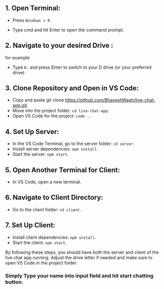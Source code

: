 ## 1. Open Terminal:

- Press `Windows + R`.

- Type cmd and hit Enter to open the command prompt.

## 2. Navigate to your desired Drive :

for example

- Type `D:` and press Enter to switch to your D drive (or your preferred drive)

## 3. Clone Repository and Open in VS Code:

- Copy and paste git clone https://github.com/BhaveshWagh/live-chat-app.git.
- Move into the project folder: `cd live-chat-app`.
- Open VS Code for the project: `code .`.

## 4. Set Up Server:

- In the VS Code Terminal, go to the server folder: `cd server`.
- Install server dependencies: `npm install`.
- Start the server: `npm start`.

## 5. Open Another Terminal for Client:

- In VS Code, open a new terminal.

## 6. Navigate to Client Directory:

- Go to the client folder: `cd client`.

## 7. Set Up Client:

- Install client dependencies: `npm install`.
- Start the client: `npm start`.

By following these steps, you should have both the server and client of the live chat app running. Adjust the drive letter if needed and make sure to open VS Code in the project folder.

### Simply Type your name into input field and hit start chatting button.



